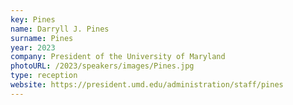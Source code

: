 ```yaml
---
key: Pines
name: Darryll J. Pines
surname: Pines
year: 2023
company: President of the University of Maryland
photoURL: /2023/speakers/images/Pines.jpg
type: reception
website: https://president.umd.edu/administration/staff/pines
---
```

